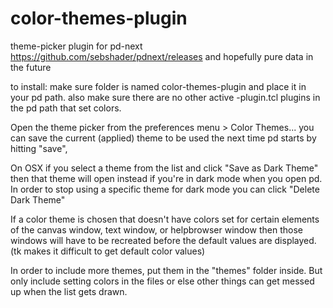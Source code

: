 # color-themes-plugin
theme-picker plugin for pd-next https://github.com/sebshader/pdnext/releases and hopefully pure data in the future

to install: make sure folder is named color-themes-plugin and place it in your pd path. also make sure there are no other active -plugin.tcl plugins in the pd path
that set colors.

Open the theme picker from the preferences menu > Color Themes...
you can save the current (applied) theme to be used the next time pd starts by hitting "save", 

On OSX if you select a theme from the list and click "Save as Dark Theme" then that theme will open instead if you're in dark mode when you open pd.
In order to stop using a specific theme for dark mode you can click "Delete Dark Theme"

If a color theme is chosen that doesn't have colors set for certain elements of the canvas window, text window, or helpbrowser window then those windows will have to be recreated before the default values are displayed. (tk makes it difficult to get default color values)

In order to include more themes, put them in the "themes" folder inside. But only include setting colors in the files or else other things can get messed up when
the list gets drawn.
